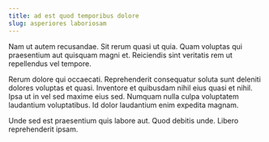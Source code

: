```yaml
---
title: ad est quod temporibus dolore
slug: asperiores laboriosam
---
```


Nam ut autem recusandae. Sit rerum quasi ut quia. Quam voluptas qui praesentium aut quisquam magni et. Reiciendis sint veritatis rem ut repellendus vel tempore.

Rerum dolore qui occaecati. Reprehenderit consequatur soluta sunt deleniti dolores voluptas et quasi. Inventore et quibusdam nihil eius quasi et nihil. Ipsa ut in vel sed maxime eius sed. Numquam nulla culpa voluptatem laudantium voluptatibus. Id dolor laudantium enim expedita magnam.

Unde sed est praesentium quis labore aut. Quod debitis unde. Libero reprehenderit ipsam.
